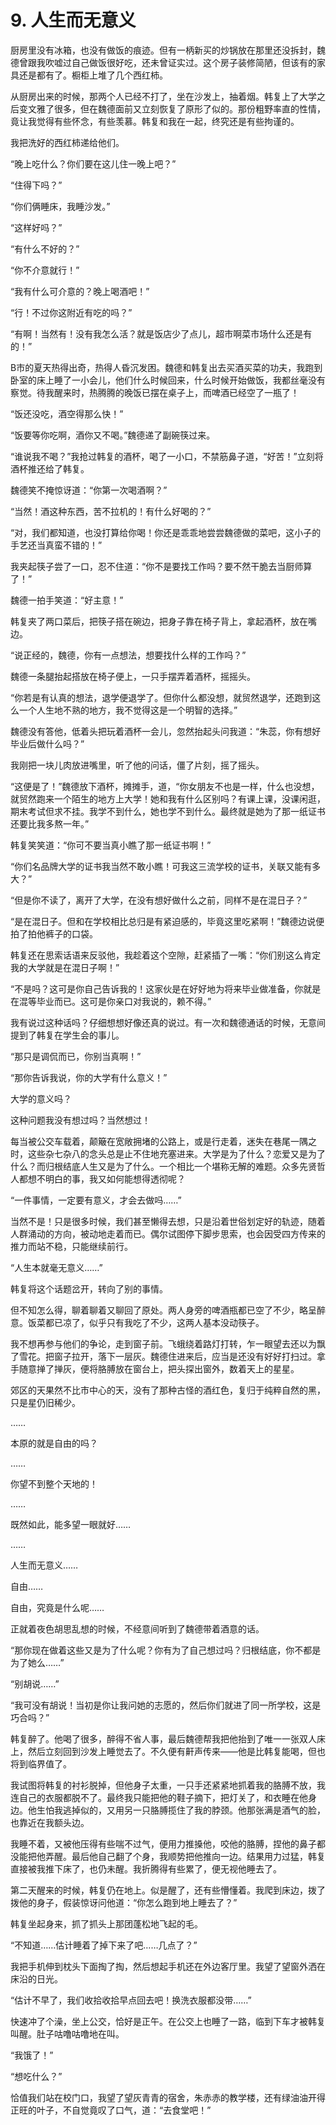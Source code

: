 # 9. 人生而无意义

﻿厨房里没有冰箱，也没有做饭的痕迹。但有一柄新买的炒锅放在那里还没拆封，魏德曾跟我吹嘘过自己做饭很好吃，还未曾证实过。这个房子装修简陋，但该有的家具还是都有了。橱柜上堆了几个西红柿。

从厨房出来的时候，那两个人已经不打了，坐在沙发上，抽着烟。韩复上了大学之后变文雅了很多，但在魏德面前又立刻恢复了原形了似的。那份粗野率直的性情，竟让我觉得有些怀念，有些羡慕。韩复和我在一起，终究还是有些拘谨的。

我把洗好的西红柿递给他们。

“晚上吃什么？你们要在这儿住一晚上吧？”

“住得下吗？”

“你们俩睡床，我睡沙发。”

“这样好吗？”

“有什么不好的？”

“你不介意就行！”

“我有什么可介意的？晚上喝酒吧！”

“行！不过你这附近有吃的吗？”

“有啊！当然有！没有我怎么活？就是饭店少了点儿，超市啊菜市场什么还是有的！”

B市的夏天热得出奇，热得人昏沉发困。魏德和韩复出去买酒买菜的功夫，我跑到卧室的床上睡了一小会儿，他们什么时候回来，什么时候开始做饭，我都丝毫没有察觉。待我醒来时，热腾腾的晚饭已摆在桌子上，而啤酒已经空了一瓶了！

“饭还没吃，酒空得那么快！”

“饭要等你吃啊，酒你又不喝。”魏德递了副碗筷过来。

“谁说我不喝？”我抢过韩复的酒杯，喝了一小口，不禁筋鼻子道，“好苦！”立刻将酒杯推还给了韩复。

魏德笑不掩惊讶道：“你第一次喝酒啊？”

“当然！酒这种东西，苦不拉机的！有什么好喝的？”

“对，我们都知道，也没打算给你喝！你还是乖乖地尝尝魏德做的菜吧，这小子的手艺还当真蛮不错的！”

我夹起筷子尝了一口，忍不住道：“你不是要找工作吗？要不然干脆去当厨师算了！”

魏德一拍手笑道：“好主意！”

韩复夹了两口菜后，把筷子搭在碗边，把身子靠在椅子背上，拿起酒杯，放在嘴边。

“说正经的，魏德，你有一点想法，想要找什么样的工作吗？”

魏德一条腿抬起搭放在椅子便上，一只手摆弄着酒杯，摇摇头。

“你若是有认真的想法，退学便退学了。但你什么都没想，就贸然退学，还跑到这么一个人生地不熟的地方，我不觉得这是一个明智的选择。”

魏德没有答他，低着头把玩着酒杯一会儿，忽然抬起头问我道：“朱蕊，你有想好毕业后做什么吗？”

我刚把一块儿肉放进嘴里，听了他的问话，僵了片刻，摇了摇头。

“这便是了！”魏德放下酒杯，摊摊手，道，“你女朋友不也是一样，什么也没想，就贸然跑来一个陌生的地方上大学！她和我有什么区别吗？有课上课，没课闲逛，期末考试但求不挂。我学不到什么，她也学不到什么。最终就是她为了那一纸证书还要比我多熬一年。”

韩复笑笑道：“你可不要当真小瞧了那一纸证书啊！”

“你们名品牌大学的证书我当然不敢小瞧！可我这三流学校的证书，关联又能有多大？”

“但是你不读了，离开了大学，在没有想好做什么之前，同样不是在混日子？”

“是在混日子。但和在学校相比总归是有紧迫感的，毕竟这里吃紧啊！”魏德边说便拍了拍他裤子的口袋。

韩复还在思索话语来反驳他，我趁着这个空隙，赶紧插了一嘴：“你们别这么肯定我的大学就是在混日子啊！”

“不是吗？这可是你自己告诉我的！这家伙是在好好地为将来毕业做准备，你就是在混等毕业而已。这可是你亲口对我说的，赖不得。”

我有说过这种话吗？仔细想想好像还真的说过。有一次和魏德通话的时候，无意间提到了韩复在学生会的事儿。

“那只是调侃而已，你别当真啊！”

“那你告诉我说，你的大学有什么意义！”

大学的意义吗？

这种问题我没有想过吗？当然想过！

每当被公交车载着，颠簸在宽敞拥堵的公路上，或是行走着，迷失在巷尾一隅之时，这些杂七杂八的念头总是止不住地充塞进来。大学是为了什么？恋爱又是为了什么？而归根结底人生又是为了什么。一个相比一个堪称无解的难题。众多先贤哲人都想不明白的事，我又如何能想得透彻呢？

“一件事情，一定要有意义，才会去做吗……”

当然不是！只是很多时候，我们甚至懒得去想，只是沿着世俗划定好的轨迹，随着人群涌动的方向，被动地走着而已。偶尔试图停下脚步思索，也会因受四方传来的推力而站不稳，只能继续前行。

“人生本就毫无意义……”

韩复将这个话题岔开，转向了别的事情。

但不知怎么得，聊着聊着又聊回了原处。两人身旁的啤酒瓶都已空了不少，略呈醉意。饭菜都已凉了，似乎只有我吃了不少，这两人基本没动筷子。

我不想再参与他们的争论，走到窗子前。飞蛾绕着路灯打转，乍一眼望去还以为飘了雪花。把窗子拉开，落下一层灰。魏德住进来后，应当是还没有好好打扫过。拿手随意掸了掸灰，便将胳膊放在窗台上，把头探出窗外，数着天上的星星。

郊区的天果然不比市中心的天，没有了那种古怪的酒红色，复归于纯粹自然的黑，只是星仍旧稀少。

……

本原的就是自由的吗？

……

你望不到整个天地的！

……

既然如此，能多望一眼就好……

……

人生而无意义……

自由……

自由，究竟是什么呢……

正就着夜色胡思乱想的时候，不经意间听到了魏德带着酒意的话。

“那你现在做着这些又是为了什么呢？你有为了自己想过吗？归根结底，你不都是为了她么……”

“别胡说……”

“我可没有胡说！当初是你让我问她的志愿的，然后你们就进了同一所学校，这是巧合吗？”



韩复醉了。他喝了很多，醉得不省人事，最后魏德帮我把他抬到了唯一一张双人床上，然后立刻回到沙发上睡觉去了。不久便有鼾声传来——他是比韩复能喝，但也将到临界值了。

我试图将韩复的衬衫脱掉，但他身子太重，一只手还紧紧地抓着我的胳膊不放，我连自己的衣服都脱不了。最终我只能把他的鞋子摘下，把灯关了，和衣睡在他身边。他生怕我逃掉似的，又用另一只胳膊揽住了我的脖颈。他那张满是酒气的脸，也靠近在我额头边。

我睡不着，又被他压得有些喘不过气，便用力推搡他，咬他的胳膊，捏他的鼻子都没能把他弄醒。最后他自己翻了个身，我顺势把他推向一边。结果用力过猛，韩复直接被我推下床了，也仍未醒。我折腾得有些累了，便无视他睡去了。

第二天醒来的时候，韩复仍在地上。似是醒了，还有些懵懂着。我爬到床边，拨了拨他的身子，假装惊讶问他道：“你怎么跑到地上睡去了？”

韩复坐起身来，抓了抓头上那团蓬松地飞起的毛。

“不知道……估计睡着了掉下来了吧……几点了？”

我把手机伸到枕头下面掏了掏，然后想起手机还在外边客厅里。我望了望窗外洒在床沿的日光。

“估计不早了，我们收拾收拾早点回去吧！换洗衣服都没带……”

快速冲了个澡，坐上公交，恰好是正午。在公交上也睡了一路，临到下车才被韩复叫醒。肚子咕噜咕噜地在叫。

“我饿了！”

“想吃什么？”

恰值我们站在校门口，我望了望灰青青的宿舍，朱赤赤的教学楼，还有绿油油开得正旺的叶子，不自觉竟叹了口气，道：“去食堂吧！”



